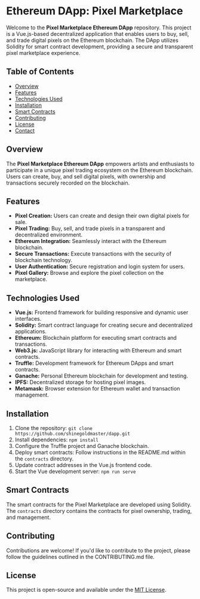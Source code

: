 # Ethereum DApp: Pixel Marketplace

Welcome to the **Pixel Marketplace Ethereum DApp** repository. This project is a Vue.js-based decentralized application that enables users to buy, sell, and trade digital pixels on the Ethereum blockchain. The DApp utilizes Solidity for smart contract development, providing a secure and transparent pixel marketplace experience.

## Table of Contents
- [Overview](#overview)
- [Features](#features)
- [Technologies Used](#technologies-used)
- [Installation](#installation)
- [Smart Contracts](#smart-contracts)
- [Contributing](#contributing)
- [License](#license)
- [Contact](#contact)

## Overview

The **Pixel Marketplace Ethereum DApp** empowers artists and enthusiasts to participate in a unique pixel trading ecosystem on the Ethereum blockchain. Users can create, buy, and sell digital pixels, with ownership and transactions securely recorded on the blockchain.

## Features

- **Pixel Creation:** Users can create and design their own digital pixels for sale.
- **Pixel Trading:** Buy, sell, and trade pixels in a transparent and decentralized environment.
- **Ethereum Integration:** Seamlessly interact with the Ethereum blockchain.
- **Secure Transactions:** Execute transactions with the security of blockchain technology.
- **User Authentication:** Secure registration and login system for users.
- **Pixel Gallery:** Browse and explore the pixel collection on the marketplace.

## Technologies Used

- **Vue.js:** Frontend framework for building responsive and dynamic user interfaces.
- **Solidity:** Smart contract language for creating secure and decentralized applications.
- **Ethereum:** Blockchain platform for executing smart contracts and transactions.
- **Web3.js:** JavaScript library for interacting with Ethereum and smart contracts.
- **Truffle:** Development framework for Ethereum DApps and smart contracts.
- **Ganache:** Personal Ethereum blockchain for development and testing.
- **IPFS:** Decentralized storage for hosting pixel images.
- **Metamask:** Browser extension for Ethereum wallet and transaction management.

## Installation

1. Clone the repository: `git clone https://github.com/shinegoldmaster/dapp.git`
2. Install dependencies: `npm install`
3. Configure the Truffle project and Ganache blockchain.
4. Deploy smart contracts: Follow instructions in the README.md within the `contracts` directory.
5. Update contract addresses in the Vue.js frontend code.
6. Start the Vue development server: `npm run serve`

## Smart Contracts

The smart contracts for the Pixel Marketplace are developed using Solidity. The `contracts` directory contains the contracts for pixel ownership, trading, and management.

## Contributing

Contributions are welcome! If you'd like to contribute to the project, please follow the guidelines outlined in the CONTRIBUTING.md file.

## License

This project is open-source and available under the [MIT License](LICENSE).




